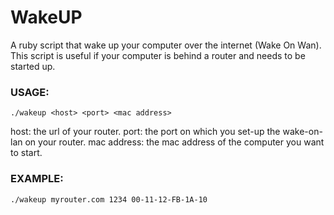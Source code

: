 WakeUP
======

A ruby script that wake up your computer over the internet (Wake On Wan).
This script is useful if your computer is behind a router and needs to be started up.

### USAGE:

`./wakeup <host> <port> <mac address>`

host: the url of your router.
port: the port on which you set-up the wake-on-lan on your router.
mac address: the mac address of the computer you want to start.

### EXAMPLE:

`./wakeup myrouter.com 1234 00-11-12-FB-1A-10`
